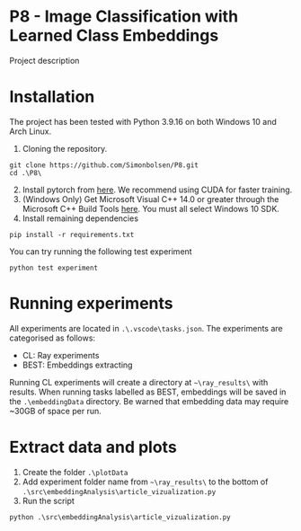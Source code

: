# P8 - Image Classification with Learned Class Embeddings
Project description

# Installation
The project has been tested with Python 3.9.16 on both Windows 10 and Arch Linux.

1. Cloning the repository.
```shell
git clone https://github.com/Simonbolsen/P8.git
cd .\P8\
```

2. Install pytorch from [here](https://pytorch.org/get-started/locally/). We recommend using CUDA for faster training.
3. (Windows Only) Get Microsoft Visual C++ 14.0 or greater through the Microsoft C++ Build Tools [here](https://visualstudio.microsoft.com/visual-cpp-build-tools/). You must all select Windows 10 SDK.
4. Install remaining dependencies
```shell
pip install -r requirements.txt
```

You can try running the following test experiment

```shell
python test experiment
```

# Running experiments
All experiments are located in `.\.vscode\tasks.json`. The experiments are categorised as follows:
- CL: Ray experiments
- BEST: Embeddings extracting

Running CL experiments will create a directory at `~\ray_results\` with results. When running tasks labelled as BEST, embeddings will be saved in the `.\embeddingData` directory. Be warned that embedding data may require ~30GB of space per run.

# Extract data and plots
1. Create the folder `.\plotData`
2. Add experiment folder name from `~\ray_results\` to the bottom of `.\src\embeddingAnalysis\article_vizualization.py`
3. Run the script
```
python .\src\embeddingAnalysis\article_vizualization.py
```






